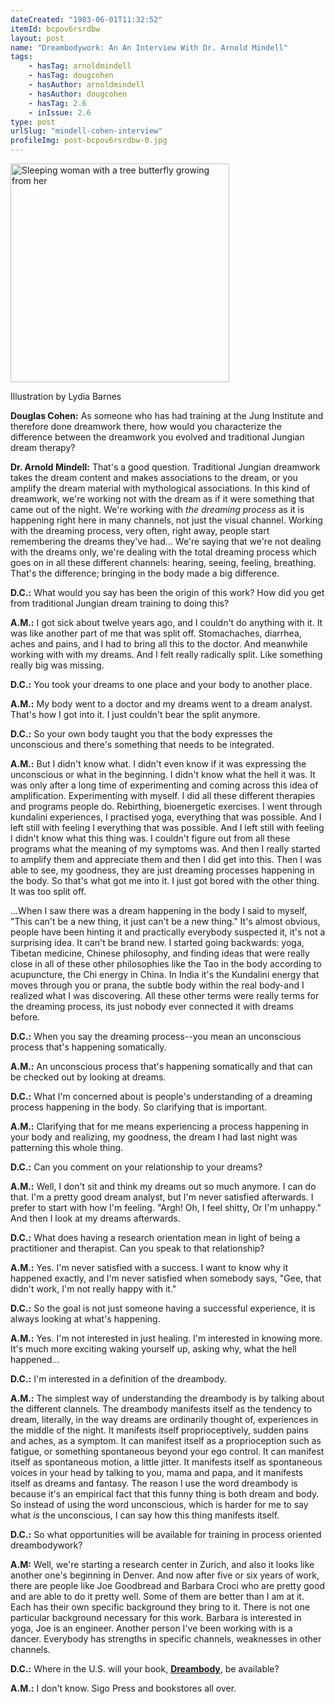 ```yaml
---
dateCreated: "1983-06-01T11:32:52"
itemId: bcpov6rsrdbw
layout: post
name: "Dreambodywork: An An Interview With Dr. Arnold Mindell"
tags:
    - hasTag: arnoldmindell
    - hasTag: dougcohen
    - hasAuthor: arnoldmindell
    - hasAuthor: dougcohen
    - hasTag: 2.6
    - inIssue: 2.6
type: post
urlSlug: "mindell-cohen-interview"
profileImg: post-bcpov6rsrdbw-0.jpg
---
```


<img src="../images/post-bcpov6rsrdbw-0.jpg" width="350" height="auto" alt="Sleeping woman with a tree butterfly growing from her"/><!--nopreview--><div class="caption">Illustration by Lydia Barnes</div><!--/nopreview-->

**Douglas Cohen:** As someone who has had training at the Jung Institute and therefore done dreamwork there, how would you characterize the difference between the dreamwork you evolved and traditional Jungian dream therapy?

**Dr. Arnold Mindell:** That's a good question. Traditional Jungian dreamwork takes the dream content and makes associations to the dream, or you amplify the dream material with mythological associations. In this kind of dreamwork, we're working not with the dream as if it were something that came out of the night. We're working with _the dreaming process_ as it is happening right here in many channels, not just the visual channel. Working with the dreaming process, very often, right away, people start remembering the dreams they've had... We're saying that we're not dealing with the dreams only, we're dealing with the total dreaming process which goes on in all these different channels: hearing, seeing, feeling, breathing. That's the difference; bringing in the body made a big difference.

**D.C.:** What would you say has been the origin of this work? How did you get from traditional Jungian dream training to doing this?

**A.M.:** I got sick about twelve years ago, and I couldn't do anything with it. It was like another part of me that was split off. Stomachaches, diarrhea, aches and pains, and I had to bring all this to the doctor. And meanwhile working with with my dreams. And I felt really radically split. Like something really big was missing.

**D.C.:** You took your dreams to one place and your body to another place.

**A.M.:** My body went to a doctor and my dreams went to a dream analyst. That's how I got into it. I just couldn't bear the split anymore.

**D.C.:** So your own body taught you that the body expresses the unconscious and there's something that needs to be integrated.

**A.M.:** But I didn't know what. I didn't even know if it was expressing the unconscious or what in the beginning. I didn't know what the hell it was. It was only after a long time of experimenting and coming across this idea of amplification. Experimenting with myself. I did all these different therapies and programs people do. Rebirthing, bioenergetic exercises. I went through kundalini experiences, I practised yoga, everything that was possible. And I left still with feeling I everything that was possible. And I left still with feeling I didn't know what this thing was. I couldn't figure out from all these programs what the meaning of my symptoms was. And then I really started to amplify them and appreciate them and then I did get into this. Then I was able to see, my goodness, they are just dreaming processes happening in the body. So that's what got me into it. I just got bored with the other thing. It was too split off.

...When I saw there was a dream happening in the body I said to myself, "This can't be a new thing, it just can't be a new thing." It's almost obvious, people have been hinting it and practically everybody suspected it, it's not a surprising idea. It can't be brand new. I started going backwards: yoga, Tibetan medicine, Chinese philosophy, and finding ideas that were really close in all of these other philosophies like the Tao in the body according to acupuncture, the Chi energy in China. In India it's the Kundalini energy that moves through you or prana, the subtle body within the real body-and I realized what I was discovering. All these other terms were really terms for the dreaming process, its just nobody ever connected it with dreams before.

**D.C.:** When you say the dreaming process--you mean an unconscious process that's happening somatically.

**A.M.:** An unconscious process that's happening somatically and that can be checked out by looking at dreams.

**D.C.:** What I'm concerned about is people's understanding of a dreaming process happening in the body. So clarifying that is important.

**A.M.:** Clarifying that for me means experiencing a process happening in your body and realizing, my goodness, the dream I had last night was patterning this whole thing.

**D.C.:** Can you comment on your relationship to your dreams?

**A.M.:** Well, I don't sit and think my dreams out so much anymore. I can do that. I'm a pretty good dream analyst, but I'm never satisfied afterwards. I prefer to start with how I'm feeling. "Argh! Oh, I feel shitty, Or I'm unhappy." And then I look at my dreams afterwards.

**D.C.:** What does having a research orientation mean in light of being a practitioner and therapist. Can you speak to that relationship?

**A.M.:** Yes. I'm never satisfied with a success. I want to know why it happened exactly, and I'm never satisfied when somebody says, "Gee, that didn't work, I'm not really happy with it."

**D.C.:** So the goal is not just someone having a successful experience, it is always looking at what's happening.

**A.M.:** Yes. I'm not interested in just healing. I'm interested in knowing more. It's much more exciting waking yourself up, asking why, what the hell happened…

**D.C.:** I'm interested in a definition of the dreambody.

**A.M.:** The simplest way of understanding the dreambody is by talking about the different clannels. The dreambody manifests itself as the tendency to dream, literally, in the way dreams are ordinarily thought of, experiences in the middle of the night. It manifests itself proprioceptively, sudden pains and aches, as a symptom. It can manifest itself as a proprioception such as fatigue, or something spontaneous beyond your ego control. It can manifest itself as spontaneous motion, a little jitter. It manifests itself as spontaneous voices in your head by talking to you, mama and papa, and it manifests itself as dreams and fantasy. The reason I use the word dreambody is because it's an empirical fact that this funny thing is both dream and body. So instead of using the word unconscious, which is harder for me to say what _is_ the unconscious, I can say how this thing manifests itself.

**D.C.:** So what opportunities will be available for training in process oriented dreambodywork?

**A.M:** Well, we're starting a research center in Zurich, and also it looks like another one's beginning in Denver. And now after five or six years of work, there are people like Joe Goodbread and Barbara Croci who are pretty good and are able to do it pretty well. Some of them are better than I am at it. Each has their own specific background they bring to it. There is not one particular background necessary for this work. Barbara is interested in yoga, Joe is an engineer. Another person I've been working with is a dancer. Everybody has strengths in specific channels, weaknesses in other channels.

**D.C.:** Where in the U.S. will your book, [**Dreambody**](https://www.amazon.com/Dreambody-Bodys-Role-Revealing-Self/dp/0938434063), be available?

**A.M.:** I don't know. Sigo Press and bookstores all over.
